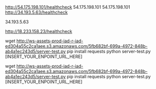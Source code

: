 http://54.175.198.101/healthcheck
54.175.198.101
54.175.198.101
http://34.193.5.63/healthcheck

34.193.5.63

http://18.233.158.23/healthcheck

wget http://ws-assets-prod-iad-r-iad-ed304a55c2ca1aee.s3.amazonaws.com/5fb682bf-699a-4972-848b-ab4a1ec243d5/server-test.py
pip install requests
python server-test.py [INSERT_YOUR_ENPOINT_URL_HERE]

wget http://ws-assets-prod-iad-r-iad-ed304a55c2ca1aee.s3.amazonaws.com/5fb682bf-699a-4972-848b-ab4a1ec243d5/server-test.py
pip install requests
python server-test.py [INSERT_YOUR_ENPOINT_URL_HERE]
